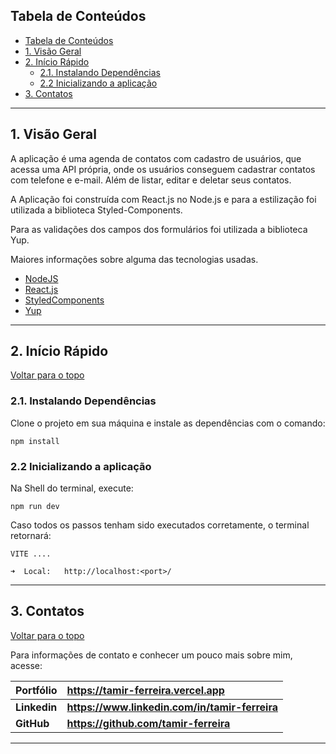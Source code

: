 ## Tabela de Conteúdos

- [Tabela de Conteúdos](#tabela-de-conteúdos)
- [1. Visão Geral](#1-visão-geral)
- [2. Início Rápido](#2-início-rápido)
  - [2.1. Instalando Dependências](#21-instalando-dependências)
  - [2.2 Inicializando a aplicação](#22-inicializando-a-aplicação)
- [3. Contatos](#3-contatos)

---

## 1. Visão Geral

A aplicação é uma agenda de contatos com cadastro de usuários, que acessa uma API própria, onde os usuários conseguem cadastrar contatos com telefone e e-mail.
Além de listar, editar e deletar seus contatos.

A Aplicação foi construída com React.js no Node.js e para a estilização foi utilizada a biblioteca Styled-Components.

Para as validações dos campos dos formulários foi utilizada a biblioteca Yup.

Maiores informações sobre alguma das tecnologias usadas.

- [NodeJS](https://nodejs.org/en/)
- [React.js](https://pt-br.legacy.reactjs.org/)
- [StyledComponents](https://styled-components.com/)
- [Yup](https://www.npmjs.com/package/yup)

---

## 2. Início Rápido

[ Voltar para o topo ](#tabela-de-conteúdos)

### 2.1. Instalando Dependências

Clone o projeto em sua máquina e instale as dependências com o comando:

```
npm install
```

### 2.2 Inicializando a aplicação

Na Shell do terminal, execute:

```
npm run dev
```

Caso todos os passos tenham sido executados corretamente, o terminal retornará:

```
VITE ....

➜  Local:   http://localhost:<port>/
```

---

## 3. Contatos

[ Voltar para o topo ](#tabela-de-conteúdos)

Para informações de contato e conhecer um pouco mais sobre mim, acesse:

| **Portfólio** | **https://tamir-ferreira.vercel.app**          |
| ------------- | :--------------------------------------------- |
| **Linkedin**  | **https://www.linkedin.com/in/tamir-ferreira** |
| **GitHub**    | **https://github.com/tamir-ferreira**          |

---
